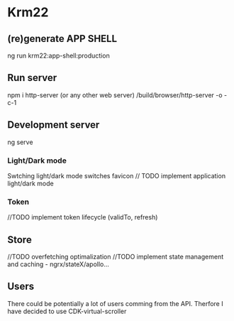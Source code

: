 # Krm22
## (re)generate APP SHELL
ng run krm22:app-shell:production

## Run server
npm i http-server (or any other web server)
/build/browser/http-server -o -c-1

## Development server
ng serve

### Light/Dark mode
Swtching light/dark mode switches favicon
// TODO implement application light/dark mode

### Token
//TODO implement token lifecycle (validTo, refresh)

## Store
//TODO overfetching optimalization
//TODO implement state management and caching - ngrx/stateX/apollo...

## Users
There could be potentially a lot of users comming from the API. Therfore I have decided to use CDK-virtual-scroller
